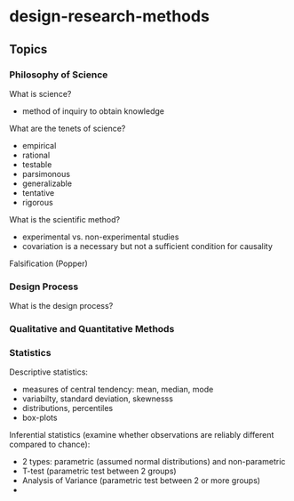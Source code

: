 # design-research-methods

## Topics

### Philosophy of Science

What is science?
- method of inquiry to obtain knowledge

What are the tenets of science?
- empirical
- rational
- testable
- parsimonous
- generalizable
- tentative
- rigorous

What is the scientific method?
- experimental vs. non-experimental studies
- covariation is a necessary but not a sufficient condition for causality

Falsification (Popper)

### Design Process

What is the design process?

### Qualitative and Quantitative Methods

### Statistics

Descriptive statistics: 
  - measures of central tendency: mean, median, mode
  - variabilty, standard deviation, skewnesss
  - distributions, percentiles
  - box-plots

Inferential statistics (examine whether observations are reliably different compared to chance):
  - 2 types: parametric (assumed normal distributions) and non-parametric
  - T-test (parametric test between 2 groups)
  - Analysis of Variance (parametric test between 2 or more groups)
  - 
